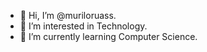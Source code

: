 - 👋 Hi, I’m @muriloruass.
- 👀 I’m interested in Technology.
- 🌱 I’m currently learning Computer Science.

<!---
muriloruass/muriloruass is a ✨ special ✨ repository because its `README.md` (this file) appears on your GitHub profile.
You can click the Preview link to take a look at your changes.
--->
